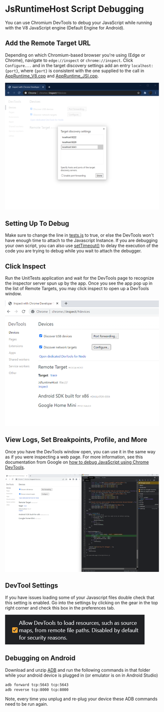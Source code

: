 # JsRuntimeHost Script Debugging
You can use Chromium DevTools to debug your JavaScript while running with the V8 JavaScript engine (Default Engine for Android).

## Add the Remote Target URL
Depending on which Chromium-based browser you're using (Edge or Chrome), navigate to `edge://inspect` or `chrome://inspect`.
Click `Configure...` and in the target discovery settings add an entry `localhost:{port}`, where `{port}` is consistent with the one supplied to the call in [AppRuntime_V8.cpp](https://github.com/BabylonJS/JsRuntimeHost/blob/f487c7b3f89b407e95a53543a06a34f1a1fbb860/Core/AppRuntime/Source/AppRuntime_V8.cpp#L85) and [AppRuntime_JSI.cpp](https://github.com/BabylonJS/JsRuntimeHost/blob/09c5acc49a6a64dec0e62075aebac6ad0a32aa93/Core/AppRuntime/Source/AppRuntime_JSI.cpp#L39).

![Target discovery settings](Images/DevTools/chrome-targets.png)

## Setting Up To Debug
Make sure to change the line in [tests.js](https://github.com/BabylonJS/JsRuntimeHost/blob/f487c7b3f89b407e95a53543a06a34f1a1fbb860/Tests/UnitTests/Scripts/tests.js#L2) to true, or else the DevTools won't have enough time to attach to the Javascript Instance. If you are debugging your own script, you can also use [setTimeout()](https://developer.mozilla.org/en-US/docs/web/api/settimeout) to delay the execution of the code you are trying to debug while you wait to attach the debugger.

## Click Inspect
Run the UnitTests application and wait for the DevTools page to recognize the inspector server spun up by the app. Once you see the app pop up in the list of Remote Targets, you may click inspect to open up a DevTools window.

![Ready to inspect](Images/DevTools/chrome-inspect.png)

## View Logs, Set Breakpoints, Profile, and More
Once you have the DevTools window open, you can use it in the same way as if you were inspecting a web page.
For more information, see this documentation from Google on [how to debug JavaScript using Chrome DevTools](https://developer.chrome.com/docs/devtools/javascript/).

![DevTools window](Images/DevTools/chrome-debugger.png)

## DevTool Settings

If you have issues loading some of your Javascript files double check that this setting is enabled. Go into the settings by clicking on the gear in the top right corner and check this box in the preferences tab.

![DevTools window](Images/DevTools/devtools-settings.png)

## Debugging on Android

Download and unzip [ADB](https://developer.android.com/tools/releases/platform-tools) and run the following commands in that folder while your android device is plugged in (or emulator is on in Android Studio)
```
adb forward tcp:5643 tcp:5643
adb reverse tcp:8000 tcp:8000
```

Note, every time you unplug and re-plug your device these ADB commands need to be run again.
